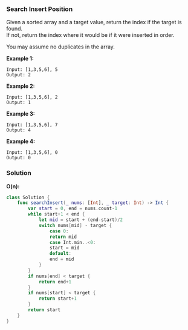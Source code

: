
### Search Insert Position

Given a sorted array and a target value, return the index if the target is found.</br>
If not, return the index where it would be if it were inserted in order.

You may assume no duplicates in the array.

__Example 1:__
```
Input: [1,3,5,6], 5
Output: 2
```
__Example 2:__
```
Input: [1,3,5,6], 2
Output: 1
```
__Example 3:__
```
Input: [1,3,5,6], 7
Output: 4
```
__Example 4:__
```
Input: [1,3,5,6], 0
Output: 0
```

### Solution
__O(n):__
```Swift
class Solution {
    func searchInsert(_ nums: [Int], _ target: Int) -> Int {
        var start = 0, end = nums.count-1
        while start+1 < end {
            let mid = start + (end-start)/2
            switch nums[mid] - target {
                case 0:
                return mid
                case Int.min..<0:
                start = mid
                default:
                end = mid
            }
        }
        if nums[end] < target {
            return end+1
        }
        if nums[start] < target {
            return start+1
        }
        return start
    }
}
```